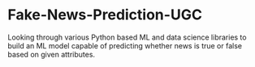 # Fake-News-Prediction-UGC
Looking through various Python based ML and data science libraries to build an ML model capable of predicting whether news is true or false based on given attributes.
